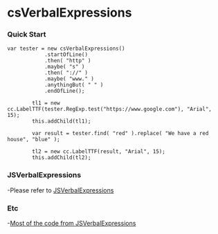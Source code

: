 csVerbalExpressions
=========

### Quick Start

```
var tester = new csVerbalExpressions()
            .startOfLine()
            .then( "http" )
            .maybe( "s" )
            .then( "://" )
            .maybe( "www." )
            .anythingBut( " " )
            .endOfLine();

        tl1 = new cc.LabelTTF(tester.RegExp.test("https://www.google.com"), "Arial", 15);
        this.addChild(tl1);

        var result = tester.find( "red" ).replace( "We have a red house", "blue" );

        tl2 = new cc.LabelTTF(result, "Arial", 15);
        this.addChild(tl2);
```

### JSVerbalExpressions

-Please refer to [JSVerbalExpressions](https://github.com/VerbalExpressions/JSVerbalExpressions)

### Etc

-[Most of the code from JSVerbalExpressions](https://github.com/VerbalExpressions/JSVerbalExpressions)
